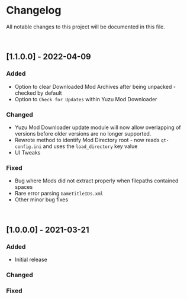 # Changelog 

All notable changes to this project will be documented in this file.

<br>

## [1.1.0.0] - 2022-04-09
### Added
* Option to clear Downloaded Mod Archives after being unpacked - checked by default
* Option to `Check for Updates` within Yuzu Mod Downloader
### Changed 
* Yuzu Mod Downloader update module will now allow overlapping of versions before older versions are no longer supported.
* Rewrote method to identify Mod Directory root - now reads `qt-config.ini` and uses the `load_directory` key value
* UI Tweaks
### Fixed
* Bug where Mods did not extract properly when filepaths contained spaces 
* Rare error parsing `GameTitleIDs.xml`
* Other minor bug fixes 

<br>

## [1.0.0.0] - 2021-03-21
### Added
* Initial release 
### Changed 
### Fixed
